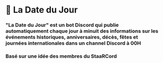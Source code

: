 # 🎉 La Date du Jour
### "La Date du Jour" est un bot Discord qui publie automatiquement chaque jour à minuit des informations sur les événements historiques, anniversaires, décès, fêtes et journées internationales dans un channel Discord à 00H

### Basé sur une idée des membres du StaaRCord
